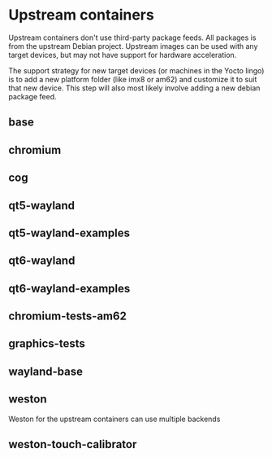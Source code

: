 # Upstream containers

Upstream containers don't use third-party package feeds. All packages is from the upstream Debian project.
Upstream images can be used with any target devices, but may not have support for hardware acceleration.

The support strategy for new target devices (or machines in the Yocto lingo) is to add a new platform folder (like imx8 or am62) and customize it to suit that new device. This step will also most likely involve adding a new debian package feed.

## base

## chromium

## cog

## qt5-wayland

## qt5-wayland-examples

## qt6-wayland

## qt6-wayland-examples

## chromium-tests-am62

## graphics-tests

## wayland-base

## weston

Weston for the upstream containers can use multiple backends

## weston-touch-calibrator
